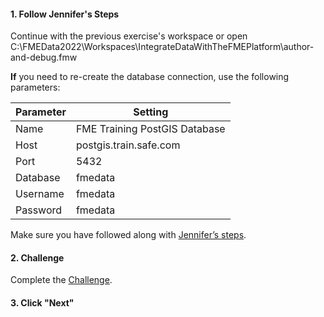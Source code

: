 <head><base target="_blank"> </head>

#### 1. Follow Jennifer's Steps
Continue with the previous exercise's workspace or open C:\FMEData2022\Workspaces\IntegrateDataWithTheFMEPlatform\author-and-debug.fmw

**If** you need to re-create the database connection, use the following parameters:

| Parameter | Setting |
| ------------------ | --- |
Name | FME Training PostGIS Database
Host | postgis.train.safe.com
Port | 5432
Database | fmedata
Username | fmedata
Password | fmedata


Make sure you have followed along with [Jennifer’s steps](https://safe.my.trailhead.com/content/safe/modules/transform-data/author-and-debug-workspaces-efficiently).

#### 2. Challenge
Complete the [Challenge](https://safe.my.trailhead.com/content/safe/modules/transform-data/author-and-debug-workspaces-efficiently#challenge).

#### 3. Click "Next"
